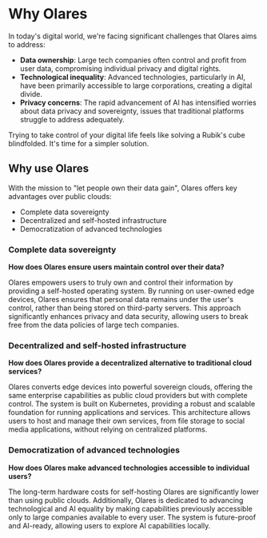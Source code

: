 # Why Olares

In today's digital world, we're facing significant challenges that Olares aims to address:

- **Data ownership**: Large tech companies often control and profit from user data, compromising individual privacy and digital rights.
- **Technological inequality**: Advanced technologies, particularly in AI, have been primarily accessible to large corporations, creating a digital divide.
- **Privacy concerns**: The rapid advancement of AI has intensified worries about data privacy and sovereignty, issues that traditional platforms struggle to address adequately.

Trying to take control of your digital life feels like solving a Rubik's cube blindfolded. It's time for a simpler solution.

## Why use Olares

With the mission to "let people own their data gain", Olares offers key advantages over public clouds:

* Complete data sovereignty
* Decentralized and self-hosted infrastructure
* Democratization of advanced technologies

### Complete data sovereignty
**How does Olares ensure users maintain control over their data?**

Olares empowers users to truly own and control their information by providing a self-hosted operating system. By running on user-owned edge devices, Olares ensures that personal data remains under the user's control, rather than being stored on third-party servers. This approach significantly enhances privacy and data security, allowing users to break free from the data policies of large tech companies.

### Decentralized and self-hosted infrastructure
**How does Olares provide a decentralized alternative to traditional cloud services?**

Olares converts edge devices into powerful sovereign clouds, offering the same enterprise capabilities as public cloud providers but with complete control. The system is built on Kubernetes, providing a robust and scalable foundation for running applications and services. This architecture allows users to host and manage their own services, from file storage to social media applications, without relying on centralized platforms.

### Democratization of advanced technologies
**How does Olares make advanced technologies accessible to individual users?**

The long-term hardware costs for self-hosting Olares are significantly lower than using public clouds. Additionally, Olares is dedicated to advancing technological and AI equality by making capabilities previously accessible only to large companies available to every user. The system is future-proof and AI-ready, allowing users to explore AI capabilities locally. 
